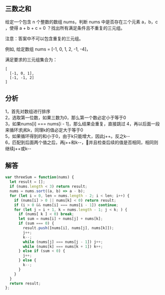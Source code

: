 ## 三数之和

给定一个包含 n 个整数的数组 nums，判断 nums 中是否存在三个元素 a，b，c ，使得 a + b + c = 0 ？找出所有满足条件且不重复的三元组。

注意：答案中不可以包含重复的三元组。

例如, 给定数组 nums = [-1, 0, 1, 2, -1, -4]，

满足要求的三元组集合为：

```
[
  [-1, 0, 1],
  [-1, -1, 2]
]
```

## 分析
1，首先对数组进行排序  
2，选取第一位数，如果三数为0，那么第一个数必定小于等于0  
3，如果nums[i] === nums[i - 1]，那么结果会重复，直接跳过
4，再以后面一段来循环求j和k，同理k的值必定大于等于0   
5，如果循环得到的和小于0，由于k只能增大，因此j++。反之k--  
6，匹配到后面两个值之后，再j++和k--，并且检查后续的值是否相同，相同则继续j++或k--  

## 解答

```javascript
var threeSum = function(nums) {
  let result = [];
  if (nums.length < 3) return result;
  nums = nums.sort((a, b) => a - b);
  for (let i = 0, len = nums.length - 2; i < len; i++) {
    if (nums[i] > 0 || nums[k] < 0) return result;
    if (i > 0 && nums[i] === nums[i - 1]) continue;
    for (let j = i + 1, k = nums.length - 1; j < k; ) {
      if (nums[ k ] < 0) break; 
      let sum = nums[i] + nums[j] + nums[k];
      if (sum === 0) {
        result.push([nums[i], nums[j], nums[k]]);
        j++;
        k--;
        while (nums[j] === nums[j - 1]) j++;
        while (nums[k] === nums[k + 1]) k++;
      } else if (sum < 0) {
        j++;
      } else {
        k--;
      }
    }
  }
  return result;
};
```
